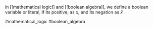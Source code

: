 in [[mathematical logic]] and [[boolean algebra]], we define a boolean variable or literal, if its positive, as $x$, and its negation as $\bar x$

#mathematical_logic 
#boolean_algebra